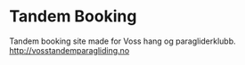 # Tandem Booking

Tandem booking site made for Voss hang og paragliderklubb. http://vosstandemparagliding.no